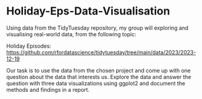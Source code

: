 # Holiday-Eps-Data-Visualisation
Using data from the TidyTuesday repository, my group will exploring and visualising real-world data, from the following topic:

Holiday Episodes: https://github.com/rfordatascience/tidytuesday/tree/main/data/2023/2023-12-19

Our task is to use the data from the chosen project and come up with one question about the data that interests us. Explore the data and answer the question with three data visualizations using ggplot2 and document the methods and findings in a report.
